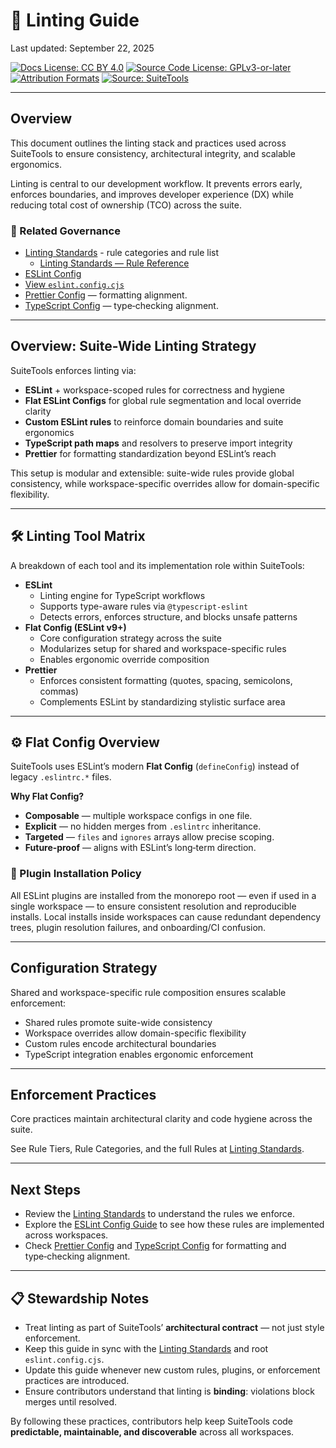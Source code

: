 # 📏 Linting Guide

Last updated: September 22, 2025

<!-- License badges: keep in sync with LICENSE, LICENSE-DOCS.md and ATTRIBUTION.md -->
[![Docs License: CC BY 4.0](https://img.shields.io/badge/Docs%20License-CC%20BY%204.0-lightgrey.svg)](../../LICENSE-DOCS.md) [![Source Code License: GPLv3-or-later](https://img.shields.io/badge/Source%20Code-GPLv3--or--later-yellow.svg)](../../LICENSE)
[![Attribution Formats](https://img.shields.io/badge/Attribution%20Formats-Markdown%20%26%20Plain%20Text-blue)](../../ATTRIBUTION.md) [![Source: SuiteTools](https://img.shields.io/badge/Source-SuiteTools-green)](https://github.com/mattplant/SuiteTools/)

---

## Overview

This document outlines the linting stack and practices used across SuiteTools to ensure consistency, architectural integrity, and scalable ergonomics.

Linting is central to our development workflow. It prevents errors early, enforces boundaries, and improves developer experience (DX) while reducing total cost of ownership (TCO) across the suite.

### 🔗 Related Governance

- [Linting Standards](../governance/standards/linting-standards.md) - rule categories and rule list
  - [Linting Standards — Rule Reference](../governance/standards/linting-standards.md#-rule-reference)
- [ESLint Config](../governance/standards/config/eslint.md)
- [View `eslint.config.cjs`](../governance/standards/config/eslint.md)
- [Prettier Config](../governance/standards/config/prettier.md) — formatting alignment.
- [TypeScript Config](../governance/standards/config/typescript.md) — type‑checking alignment.

---

## Overview: Suite-Wide Linting Strategy

SuiteTools enforces linting via:

- **ESLint** + workspace-scoped rules for correctness and hygiene
- **Flat ESLint Configs** for global rule segmentation and local override clarity
- **Custom ESLint rules** to reinforce domain boundaries and suite ergonomics
- **TypeScript path maps** and resolvers to preserve import integrity
- **Prettier** for formatting standardization beyond ESLint’s reach

This setup is modular and extensible: suite-wide rules provide global consistency, while workspace-specific overrides allow for domain-specific flexibility.

---

## 🛠️ Linting Tool Matrix

A breakdown of each tool and its implementation role within SuiteTools:

- **ESLint**
  - Linting engine for TypeScript workflows
  - Supports type-aware rules via `@typescript-eslint`
  - Detects errors, enforces structure, and blocks unsafe patterns
- **Flat Config (ESLint v9+)**
  - Core configuration strategy across the suite
  - Modularizes setup for shared and workspace-specific rules
  - Enables ergonomic override composition
- **Prettier**
  - Enforces consistent formatting (quotes, spacing, semicolons, commas)
  - Complements ESLint by standardizing stylistic surface area

---

## ⚙️ Flat Config Overview

SuiteTools uses ESLint’s modern **Flat Config** (`defineConfig`) instead of legacy `.eslintrc.*` files.

**Why Flat Config?**

- **Composable** — multiple workspace configs in one file.
- **Explicit** — no hidden merges from `.eslintrc` inheritance.
- **Targeted** — `files` and `ignores` arrays allow precise scoping.
- **Future‑proof** — aligns with ESLint’s long‑term direction.

### 🔌 Plugin Installation Policy

All ESLint plugins are installed from the monorepo root — even if used in a single workspace — to ensure consistent resolution and reproducible installs.
Local installs inside workspaces can cause redundant dependency trees, plugin resolution failures, and onboarding/CI confusion.

---

## Configuration Strategy

Shared and workspace-specific rule composition ensures scalable enforcement:

- Shared rules promote suite-wide consistency
- Workspace overrides allow domain-specific flexibility
- Custom rules encode architectural boundaries
- TypeScript integration enables ergonomic enforcement

---

## Enforcement Practices

Core practices maintain architectural clarity and code hygiene across the suite.

See Rule Tiers, Rule Categories, and the full Rules at [Linting Standards](../governance/standards/linting-standards.md).

---

## Next Steps

- Review the [Linting Standards](../governance/standards/linting-standards.md) to understand the rules we enforce.
- Explore the [ESLint Config Guide](../governance/standards/config/eslint.md) to see how these rules are implemented across workspaces.
- Check [Prettier Config](../governance/standards/config/prettier.md) and [TypeScript Config](../governance/standards/config/typescript.md) for formatting and type‑checking alignment.

---

## 📋 Stewardship Notes

- Treat linting as part of SuiteTools’ **architectural contract** — not just style enforcement.
- Keep this guide in sync with the [Linting Standards](../governance/standards/linting-standards.md) and root `eslint.config.cjs`.
- Update this guide whenever new custom rules, plugins, or enforcement practices are introduced.
- Ensure contributors understand that linting is **binding**: violations block merges until resolved.

By following these practices, contributors help keep SuiteTools code **predictable, maintainable, and discoverable** across all workspaces.
